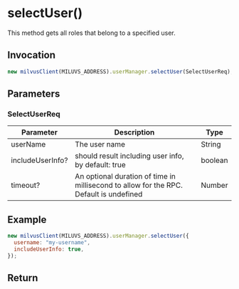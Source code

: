 # selectUser()

This method gets all roles that belong to a specified user.

## Invocation

```javascript
new milvusClient(MILUVS_ADDRESS).userManager.selectUser(SelectUserReq);
```

## Parameters

### SelectUserReq

| Parameter        | Description                                                                            | Type    |
| ---------------- | -------------------------------------------------------------------------------------- | ------- |
| userName         | The user name                                                                          | String  |
| includeUserInfo? | should result including user info, by default: true                                    | boolean |
| timeout?         | An optional duration of time in millisecond to allow for the RPC. Default is undefined | Number  |

## Example

```javascript
new milvusClient(MILUVS_ADDRESS).userManager.selectUser({
  username: "my-username",
  includeUserInfo: true,
});
```

## Return
